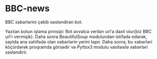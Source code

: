 # BBC-news
BBC xəbərlərini çəkib səsləndirən bot.

Yazılan botun işləmə prinsipi: 
Bot əvvəlcə verilən url'a daxil olur(biz BBC url'ı vermişik). Daha sonra BeautifulSoup modulundan istifadə edərək, saytda ana səhifədə olan xəbərlərin yerini tapır. Daha sonra, bu xəbərləri köçürdərək proqramda görsədir və Pyttsx3 modulu vasitəsilə xəbərləri səsləndirir.
